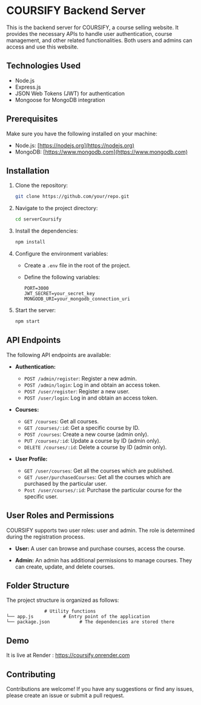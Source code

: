 # COURSIFY Backend Server

This is the backend server for COURSIFY, a course selling website. It provides the necessary APIs to handle user authentication, course management, and other related functionalities. Both users and admins can access and use this website.

## Technologies Used

- Node.js
- Express.js
- JSON Web Tokens (JWT) for authentication
- Mongoose for MongoDB integration

## Prerequisites

Make sure you have the following installed on your machine:

- Node.js: [https://nodejs.org](https://nodejs.org)
- MongoDB: [https://www.mongodb.com](https://www.mongodb.com)

## Installation

1. Clone the repository:

   ```bash
   git clone https://github.com/your/repo.git
   ```

2. Navigate to the project directory:

   ```bash
   cd serverCoursify
   ```

3. Install the dependencies:

   ```bash
   npm install
   ```

4. Configure the environment variables:

   - Create a `.env` file in the root of the project.
   - Define the following variables:

     ```
     PORT=3000
     JWT_SECRET=your_secret_key
     MONGODB_URI=your_mongodb_connection_uri
     ```

5. Start the server:

   ```bash
   npm start
   ```

## API Endpoints

The following API endpoints are available:

- **Authentication:**
  - `POST /admin/register`: Register a new admin.
  - `POST /admin/login`: Log in and obtain an access token.
  - `POST /user/register`: Register a new user.
  - `POST /user/login`: Log in and obtain an access token.

- **Courses:**
  - `GET /courses`: Get all courses.
  - `GET /courses/:id`: Get a specific course by ID.
  - `POST /courses`: Create a new course (admin only).
  - `PUT /courses/:id`: Update a course by ID (admin only).
  - `DELETE /courses/:id`: Delete a course by ID (admin only).

- **User Profile:**
  - `GET /user/courses`: Get all the courses which are published.
  - `GET /user/purchasedCourses`: Get all the courses which are purchased by the particular user.
  - `Post /user/courses/:id`: Purchase the particular course for the specific user.

## User Roles and Permissions

COURSIFY supports two user roles: user and admin. The role is determined during the registration process.

- **User:** A user can browse and purchase courses, access the course.

- **Admin:** An admin has additional permissions to manage courses. They can create, update, and delete courses.

## Folder Structure

The project structure is organized as follows:

```
              # Utility functions
└── app.js           # Entry point of the application
└── package.json           # The dependencies are stored there
```

## Demo

It is live at Render : https://coursify.onrender.com

## Contributing

Contributions are welcome! If you have any suggestions or find any issues, please create an issue or submit a pull request.
